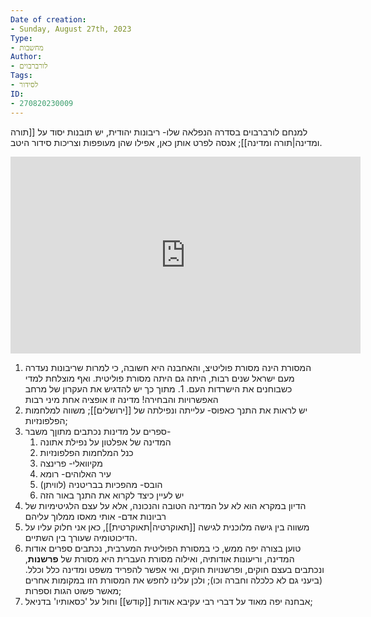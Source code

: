 ```yaml
---
Date of creation:
- Sunday, August 27th, 2023
Type:
- מחשבות
Author:
- לורברבוים
Tags:
- לסידור
ID:
- 270820230009
---
```


למנחם לורברבוים בסדרה הנפלאה שלו- ריבונות יהודית, יש תובנות יסוד על [[תורה ומדינה|תורה ומדינה]];
אנסה לפרט אותן כאן, אפילו שהן מעופפות וצריכות סידור היטב.

<iframe width="560" height="315" src="https://www.youtube.com/embed/videoseries?si=a1pTxndpWQ7GlZ-M&amp;list=PLE76A55F0B1FF120D" title="YouTube video player" frameborder="0" allow="accelerometer; autoplay; clipboard-write; encrypted-media; gyroscope; picture-in-picture; web-share" allowfullscreen></iframe>

1. המסורת הינה מסורת פוליטיצ, והאחבנה  היא חשובה, כי למרות שריבונות נעדרה מעם ישראל שנים רבות, היתה גם היתה מסורת פוליטית. ואף מוצלחת למדי כשבוחנים את הישרדות העם.
		1. מתוך כך יש להדגיש את העקרון של מרחב האפשרויות והבחירה! מדינה זו אופציה אחת מיני רבות
2. יש לראות את התנך כאפוס- עלייתה ונפילתה של [[ירושלים]]; משווה למלחמות הפלפונזיות;
3. ספרים על מדינות נכתבים מתוןך משבר-
	1. המדינה של אפלטון על נפילת אתונה
	2. כנל המלחמות הפלפונזיות
	3. מקיוואלי- פרינצה
	4. עיר האלוהים- רומא
	5. הובס- מהפכיות בבריטניה (לוויתן)
	6. יש לעיין כיצד לקרוא את התנך באור הזה
4. הדיון במקרא הוא לא על המדינה הטובה והנכונה, אלא על עצם הלגיטימיות של רביונות אדם- אותי מאסו ממלוך עליהם
5. משווה בין גישה מלוכנית לגישה [[תאוקרטיה|תאוקרטית]], כאן אני חלוק עליו על הדיכוטומיה שעורך בין השתיים.
6. טוען בצורה יפה ממש, כי במסורת הפוליטית המערבית, נכתבים ספרים אודות המדינה, וריעונות אודותיה, ואילוה מסורת העברית היא מסורת של **פרשנות**, ונכתבים בעצם חוקים, ופרשנויות חוקים, ואי אפשר להפריד משפט ומדינה כלל וכלל. (ביעני גם לא כלכלה וחברה וכו); ולכן עלינו לחפש את המסורת הזו במקומות אחרים מאשר פשוט הגות וספרות;
7. אבחנה יפה מאוד על דברי רבי עקיבא אודות [[קודש]] וחול על 'כסאותיו' בדניאל;